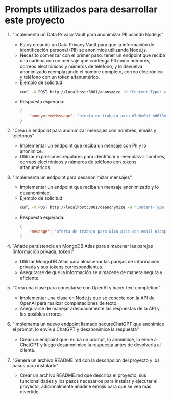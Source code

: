 # Prompts utilizados para desarrollar este proyecto

1. "Implementa un Data Privacy Vault para anonimizar PII usando Node.js"
   - Estoy creando un Data Privacy Vault para que la información de identificación personal (PII) se anonimice utilizando Node.js.
   - Necesito comenzar con el primer paso: tener un endpoint que reciba una cadena con un mensaje que contenga PII como nombres, correos electrónicos y números de teléfono, y lo devuelva anonimizado reemplazando el nombre completo, correo electrónico y teléfono con un token alfanumérico.
   - Ejemplo de solicitud:
     ```sh
     curl -X POST http://localhost:3001/anonymize -H "Content-Type: application/json" -d '{"message":"oferta de trabajo para Nico Pico con email nicolas@gmail.com y teléfono 1234567891"}'
     ```
   - Respuesta esperada:
     ```json
     {
         "anonymizedMessage": "oferta de trabajo para d7e8e0bf bd673df2 con email b09bde30 y teléfono dd195b6c"
     }
     ```

2. "Crea un endpoint para anonimizar mensajes con nombres, emails y teléfonos"
   - Implementar un endpoint que reciba un mensaje con PII y lo anonimice.
   - Utilizar expresiones regulares para identificar y reemplazar nombres, correos electrónicos y números de teléfono con tokens alfanuméricos.

3. "Implementa un endpoint para desanonimizar mensajes"
   - Implementar un endpoint que reciba un mensaje anonimizado y lo desanonimice.
   - Ejemplo de solicitud:
     ```sh
     curl -X POST http://localhost:3001/deanonymize -H "Content-Type: application/json" -d '{"anonymizedMessage":"oferta de trabajo para NAME_e1be92e2b3a5 con email EMAIL_8004719c6ea5 y teléfono PHONE_40e83067b9cb"}'
     ```
   - Respuesta esperada:
     ```json
     {
         "message": "oferta de trabajo para Nico pico con email nicopg@example.com y teléfono 1234567891"
     }
     ```

4. "Añade persistencia en MongoDB Atlas para almacenar las parejas [información privada, token]"
   - Utilizar MongoDB Atlas para almacenar las parejas de información privada y sus tokens correspondientes.
   - Asegurarse de que la información se almacene de manera segura y eficiente.

5. "Crea una clase para conectarse con OpenAI y hacer text completion"
   - Implementar una clase en Node.js que se conecte con la API de OpenAI para realizar completaciones de texto.
   - Asegurarse de manejar adecuadamente las respuestas de la API y los posibles errores.

6. "Implementa un nuevo endpoint llamado secureChatGPT que anonimice el prompt, lo envíe a ChatGPT y desanonimice la respuesta"
   - Crear un endpoint que reciba un prompt, lo anonimice, lo envíe a ChatGPT y luego desanonimice la respuesta antes de devolverla al cliente.

7. "Genera un archivo README.md con la descripción del proyecto y los pasos para instalarlo"
   - Crear un archivo README.md que describa el proyecto, sus funcionalidades y los pasos necesarios para instalar y ejecutar el proyecto, adicionalmente añádele emojis para que se vea más divertido.